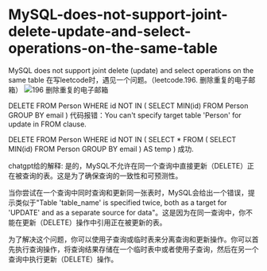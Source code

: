 # MySQL-does-not-support-joint-delete-update-and-select-operations-on-the-same-table
MySQL does not support joint delete (update) and select operations on the same table
在写leetcode时，遇见一个问题。（leetcode.196. 删除重复的电子邮箱）
![196  删除重复的电子邮箱](https://github.com/adcodeday/MySQL-does-not-support-joint-delete-update-and-select-operations-on-the-same-table/assets/130963605/86d00cec-762e-44e7-add7-210f49ec947b)

DELETE FROM Person
WHERE id NOT IN (
    SELECT MIN(id)
    FROM Person
    GROUP BY email
)
代码报错：You can't specify target table 'Person' for update in FROM clause.

DELETE FROM Person
WHERE id NOT IN (
    SELECT * FROM (
        SELECT MIN(id)
        FROM Person
        GROUP BY email
    ) AS temp
)
成功.

chatgpt给的解释:
是的，MySQL不允许在同一个查询中直接更新（DELETE）正在被查询的表。这是为了确保查询的一致性和可预测性。

当你尝试在一个查询中同时查询和更新同一张表时，MySQL会给出一个错误，提示类似于"Table 'table_name' is specified twice, both as a target for 'UPDATE' and as a separate source for data"。这是因为在同一查询中，你不能在更新（DELETE）操作中引用正在被更新的表。

为了解决这个问题，你可以使用子查询或临时表来分离查询和更新操作。你可以首先执行查询操作，将查询结果存储在一个临时表中或者使用子查询，然后在另一个查询中执行更新（DELETE）操作。
